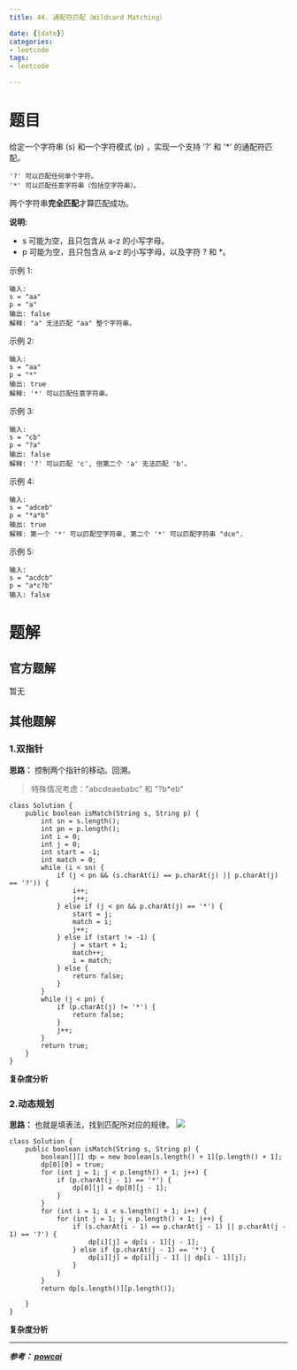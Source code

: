 ```yaml
---
title: 44. 通配符匹配（Wildcard Matching）

date: {{date}}
categories:
- leetcode
tags:
- leetcode

---
```

# 题目
给定一个字符串 (s) 和一个字符模式 (p) ，实现一个支持 '?' 和 '*' 的通配符匹配。
```
'?' 可以匹配任何单个字符。
'*' 可以匹配任意字符串（包括空字符串）。
```
两个字符串**完全匹配**才算匹配成功。

**说明:**

- s 可能为空，且只包含从 a-z 的小写字母。
- p 可能为空，且只包含从 a-z 的小写字母，以及字符 ? 和 *。

示例 1:
```
输入:
s = "aa"
p = "a"
输出: false
解释: "a" 无法匹配 "aa" 整个字符串。
```
示例 2:
```
输入:
s = "aa"
p = "*"
输出: true
解释: '*' 可以匹配任意字符串。
```
示例 3:
```
输入:
s = "cb"
p = "?a"
输出: false
解释: '?' 可以匹配 'c', 但第二个 'a' 无法匹配 'b'。
```
示例 4:
```
输入:
s = "adceb"
p = "*a*b"
输出: true
解释: 第一个 '*' 可以匹配空字符串, 第二个 '*' 可以匹配字符串 "dce".
```
示例 5:
```
输入:
s = "acdcb"
p = "a*c?b"
输入: false
```


# 题解

## 官方题解
暂无

## 其他题解
### 1.双指针
**思路：** 控制两个指针的移动。回溯。
> 特殊情况考虑："abcdeaebabc" 和 "?b*eb"

```
class Solution {
    public boolean isMatch(String s, String p) {
        int sn = s.length();
        int pn = p.length();
        int i = 0;
        int j = 0;
        int start = -1;
        int match = 0;
        while (i < sn) {
            if (j < pn && (s.charAt(i) == p.charAt(j) || p.charAt(j) == '?')) {
                i++;
                j++;
            } else if (j < pn && p.charAt(j) == '*') {
                start = j;
                match = i;
                j++;
            } else if (start != -1) {
                j = start + 1;
                match++;
                i = match;
            } else {
                return false;
            }
        }
        while (j < pn) {
            if (p.charAt(j) != '*') {
                return false;
            }
            j++;
        }
        return true;
    }
}
```
**复杂度分析**

### 2.动态规划
**思路：** 也就是填表法，找到匹配所对应的规律。
![](https://i.loli.net/2019/09/15/Niw9ZxWJjPrzkDp.png)

```
class Solution {
    public boolean isMatch(String s, String p) {
        boolean[][] dp = new boolean[s.length() + 1][p.length() + 1];
        dp[0][0] = true;
        for (int j = 1; j < p.length() + 1; j++) {
            if (p.charAt(j - 1) == '*') {
                dp[0][j] = dp[0][j - 1];
            }
        }
        for (int i = 1; i < s.length() + 1; i++) {
            for (int j = 1; j < p.length() + 1; j++) {
                if (s.charAt(i - 1) == p.charAt(j - 1) || p.charAt(j - 1) == '?') {
                    dp[i][j] = dp[i - 1][j - 1];
                } else if (p.charAt(j - 1) == '*') {
                    dp[i][j] = dp[i][j - 1] || dp[i - 1][j];
                }
            }
        }
        return dp[s.length()][p.length()];

    }
}
```
**复杂度分析**


---
***参考：
[powcai](https://leetcode-cn.com/problems/wildcard-matching/solution/shuang-zhi-zhen-he-dong-tai-gui-hua-by-powcai/)***
